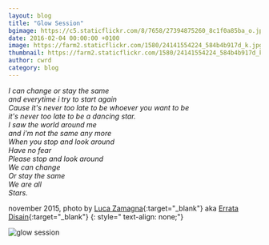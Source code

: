 ```yaml
---
layout: blog
title: "Glow Session"
bgimage: https://c5.staticflickr.com/8/7658/27394875260_8c1f0a85ba_o.jpg
date: 2016-02-04 00:00:00 +0100
image: https://farm2.staticflickr.com/1580/24141554224_584b4b917d_k.jpg
thumbnail: https://farm2.staticflickr.com/1580/24141554224_584b4b917d_k.jpg
author: cwrd
category: blog
---
```


*I can change or stay the same  
and everytime i try to start again  
Cause it's never too late to be whoever you want to be  
it's never too late to be a dancing star.  
I saw the world around me  
and i'm not the same any more  
When you stop and look around  
Have no fear  
Please stop and look around  
We can change  
Or stay the same  
We are all  
Stars.*

november 2015, 
photo by [Luca Zamagna](https://www.flickr.com/photos/lucazamagna/){:target="_blank"} aka [Errata Disain](http://erratadisain.tumblr.com/){:target="_blank"}
{: style=" text-align: none;"}


![glow session](https://farm2.staticflickr.com/1580/24141554224_584b4b917d_k.jpg)